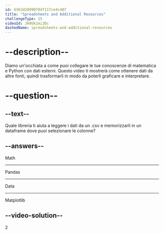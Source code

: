 ```yaml
---
id: 6363d2899078df117ce4c407
title: "Spreadsheets and Additional Resources"
challengeType: 15
videoId: JH9Uk2mi3Dc
dashedName: spreadsheets-and-additional-resources
---
```


# --description--

Diamo un'occhiata a come puoi collegare le tue conoscenze di matematica e Python con dati esterni. Questo video ti mostrerà come ottenere dati da altre fonti, quindi trasformarli in modo da poterli graficare e interpretare.

# --question--

## --text--

Quale libreria ti aiuta a leggere i dati da un .csv e memorizzarli in un dataframe dove puoi selezionare le colonne?

## --answers--

Math

---

Pandas

---

Data

---

Matplotlib

## --video-solution--

2
